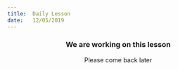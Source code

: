 ```yaml
---
title:  Daily Lesson
date:   12/05/2019
---
```


### <center>We are working on this lesson</center>
<center>Please come back later</center>